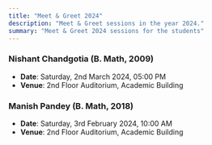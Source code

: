 ```yaml
---
title: "Meet & Greet 2024"
description: "Meet & Greet sessions in the year 2024."
summary: "Meet & Greet 2024 sessions for the students"
---
```


### Nishant Chandgotia (B. Math, 2009)

- **Date**: Saturday, 2nd March 2024, 05:00 PM
- **Venue**: 2nd Floor Auditorium, Academic Building

### Manish Pandey (B. Math, 2018)

- **Date**: Saturday, 3rd February 2024, 10:00 AM
- **Venue**: 2nd Floor Auditorium, Academic Building
